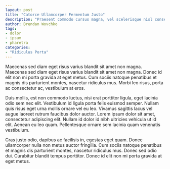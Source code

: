```yaml
---
layout: post
title: "Catorce Ullamcorper Fermentum Justo"
description: "Praesent commodo cursus magna, vel scelerisque nisl consectetur et. Donec id elit non mi porta gravida at eget metus. Morbi leo risus, porta ac consectetur ac, vestibulum at eros. Praesent commodo cursus magna, vel scelerisque nisl consectetur et."
author: Brendan Wovchko
tags:
- dolor
- ipsum
- pharetra
categories:
- "Ridiculus Porta"
---
```


Maecenas sed diam eget risus varius blandit sit amet non magna. Maecenas sed diam eget risus varius blandit sit amet non magna. Donec id elit non mi porta gravida at eget metus. Cum sociis natoque penatibus et magnis dis parturient montes, nascetur ridiculus mus. Morbi leo risus, porta ac consectetur ac, vestibulum at eros.

Duis mollis, est non commodo luctus, nisi erat porttitor ligula, eget lacinia odio sem nec elit. Vestibulum id ligula porta felis euismod semper. Nullam quis risus eget urna mollis ornare vel eu leo. Vivamus sagittis lacus vel augue laoreet rutrum faucibus dolor auctor. Lorem ipsum dolor sit amet, consectetur adipiscing elit. Nullam id dolor id nibh ultricies vehicula ut id elit. Aenean eu leo quam. Pellentesque ornare sem lacinia quam venenatis vestibulum.

Cras justo odio, dapibus ac facilisis in, egestas eget quam. Donec ullamcorper nulla non metus auctor fringilla. Cum sociis natoque penatibus et magnis dis parturient montes, nascetur ridiculus mus. Donec sed odio dui. Curabitur blandit tempus porttitor. Donec id elit non mi porta gravida at eget metus.


